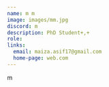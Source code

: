 ```yaml
---
name: m m
image: images/mm.jpg 
discord: m
description: PhD Student+,+
role: 
links:
  email: maiza.asif17@gmail.com
  home-page: web.com
---
```


m